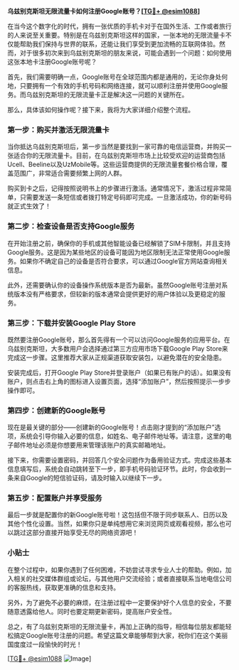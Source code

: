 **乌兹别克斯坦无限流量卡如何注册Google账号？[[TG💪+ @esim1088](https://t.me/s/esim1088)]**

在当今这个数字化的时代，拥有一张优质的手机卡对于在国外生活、工作或者旅行的人来说至关重要。特别是在乌兹别克斯坦这样的国家，一张本地的无限流量卡不仅能帮助我们保持与世界的联系，还能让我们享受到更加流畅的互联网体验。然而，对于很多初次来到乌兹别克斯坦的朋友来说，可能会遇到一个问题：如何使用这张本地卡注册Google账号呢？

首先，我们需要明确一点，Google账号在全球范围内都是通用的，无论你身处何地，只要拥有一个有效的手机号码和网络连接，就可以顺利注册并使用Google服务。而乌兹别克斯坦的无限流量卡正是解决这一问题的关键所在。

那么，具体该如何操作呢？接下来，我将为大家详细介绍整个流程。

### 第一步：购买并激活无限流量卡

当你抵达乌兹别克斯坦后，第一步当然是要找到一家可靠的电信运营商，并购买一张适合你的无限流量卡。目前，在乌兹别克斯坦市场上比较受欢迎的运营商包括Ucell、Beeline以及UzMobile等。这些运营商提供的无限流量套餐价格合理，覆盖范围广，非常适合需要频繁上网的人群。

购买到卡之后，记得按照说明书上的步骤进行激活。通常情况下，激活过程非常简单，只需要发送一条短信或者拨打特定号码即可完成。一旦激活成功，你的新号码就正式生效了！

### 第二步：检查设备是否支持Google服务

在开始注册之前，确保你的手机或其他智能设备已经解锁了SIM卡限制，并且支持Google服务。这是因为某些地区的设备可能因为地区限制无法正常使用Google服务。如果你不确定自己的设备是否符合要求，可以通过Google官方网站查询相关信息。

此外，还需要确认你的设备操作系统版本是否为最新。虽然Google账号注册对系统版本没有严格要求，但较新的版本通常会提供更好的用户体验以及更稳定的服务。

### 第三步：下载并安装Google Play Store

既然要注册Google账号，那么首先得有一个可以访问Google服务的应用平台。在乌兹别克斯坦，大多数用户会选择通过第三方应用市场下载Google Play Store来完成这一步骤。这里推荐大家从正规渠道获取安装包，以避免潜在的安全隐患。

安装完成后，打开Google Play Store并登录账户（如果已有账户的话）。如果没有账户，则点击右上角的图标进入设置页面，选择“添加账户”，然后按照提示一步步操作即可。

### 第四步：创建新的Google账号

现在是最关键的部分——创建新的Google账号！点击刚才提到的“添加账户”选项，系统会引导你输入必要的信息，如姓名、电子邮件地址等。请注意，这里的电子邮件地址必须是你想要用来管理该账户的真实邮箱地址。

接下来，你需要设置密码，并回答几个安全问题作为备用验证方式。完成这些基本信息填写后，系统会自动跳转至下一步，即手机号码验证环节。此时，你会收到一条来自Google的短信验证码，请及时输入以继续下一步。

### 第五步：配置账户并享受服务

最后一步就是配置你的新Google账号啦！这包括但不限于同步联系人、日历以及其他个性化设置。当然，如果你只是单纯想用它来浏览网页或观看视频，那么也可以跳过这部分直接开始享受无尽的网络资源吧！

### 小贴士

在整个过程中，如果你遇到了任何困难，不妨尝试寻求专业人士的帮助。例如，加入相关的社交媒体群组或论坛，与其他用户交流经验；或者直接联系当地电信公司的客服热线，获取更准确的信息和支持。

另外，为了避免不必要的麻烦，在注册过程中一定要保护好个人信息的安全，不要随意透露给他人。同时也要定期更新密码，提高账户安全性。

总之，有了乌兹别克斯坦的无限流量卡，再加上正确的指导，相信每位朋友都能轻松搞定Google账号注册的问题。希望这篇文章能够帮到大家，祝你们在这个美丽国度度过一段愉快的时光！

[[TG💪+ @esim1088](https://t.me/s/esim1088) ![Image](https://i.postimg.cc/4NQfJmqS/Snipaste-2025-05-13-00-14-12.png)]